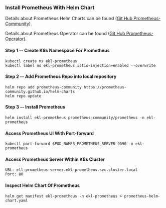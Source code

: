 ### Install Prometheus With Helm Chart
Details about Prometheus Helm Charts can be found ([Git Hub Prometheus-Community](https://github.com/prometheus-community/helm-charts/blob/main/charts/prometheus/README.md)).

Details about Prometheus Operator can be found ([Git Hub Prometheus-Operator](https://github.com/prometheus-operator/kube-prometheus)).

#### Step 1 -- Create K8s Namespace For Prometheus
````
kubectl create ns ekl-prometheus
kubectl label ns ekl-prometheus istio-injection=enabled --overwrite
````

#### Step 2 -- Add Prometheus Repo into local repository
```
helm repo add prometheus-community https://prometheus-community.github.io/helm-charts
helm repo update
```

#### Step 3 -- Install Prometheus
```
helm install ekl-prometheus prometheus-community/prometheus -n ekl-prometheus
```

#### Access Prometheus UI With Port-forward
```
kubectl port-forward $POD_NAMES_PROMETHEUS_SERVER 9090 -n ekl-prometheus
```

#### Access Prometheus Server Within K8s Cluster
```
URL: ell-prometheus-server.ekl-prometheus.svc.cluster.local   
Port: 80
```

#### Inspect Helm Chart Of Prometheus
```
helm get manifest ekl-prometheus -n ekl-prometheus > prometheus-helm-chart.yaml
```
